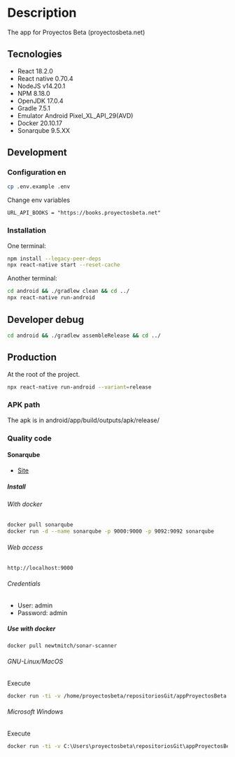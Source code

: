 # Description

The app for Proyectos Beta (proyectosbeta.net)

## Tecnologies

- React 18.2.0
- React native 0.70.4
- NodeJS v14.20.1
- NPM 8.18.0
- OpenJDK 17.0.4
- Gradle 7.5.1
- Emulator Android Pixel_XL_API_29(AVD)
- Docker 20.10.17
- Sonarqube 9.5.XX

## Development

### Configuration en

```bash
cp .env.example .env
```

Change env variables

```
URL_API_BOOKS = "https://books.proyectosbeta.net"
```

### Installation

One terminal:

```bash
npm install --legacy-peer-deps
npx react-native start --reset-cache
```

Another terminal:

```bash
cd android && ./gradlew clean && cd ../
npx react-native run-android
```

## Developer debug

```bash
cd android && ./gradlew assembleRelease && cd ../
```

## Production

At the root of the project.

```bash
npx react-native run-android --variant=release
```

### APK path

The apk is in android/app/build/outputs/apk/release/

### Quality code

#### Sonarqube

- [Site](https://www.sonarqube.org/)

##### Install

###### With docker

```bash
docker pull sonarqube
docker run -d --name sonarqube -p 9000:9000 -p 9092:9092 sonarqube
```

###### Web access

```
http://localhost:9000
```

###### Credentials

- User: admin
- Password: admin

##### Use with docker

```bash
docker pull newtmitch/sonar-scanner

```

###### GNU-Linux/MacOS

Execute

```bash
docker run -ti -v /home/proyectosbeta/repositoriosGit/appProyectosBeta:/usr/src --link sonarqube newtmitch/sonar-scanner
```

###### Microsoft Windows

Execute

```bash
docker run -ti -v C:\Users\proyectosbeta\repositoriosGit\appProyectosBeta:/usr/src --link sonarqube newtmitch/sonar-scanner
```

